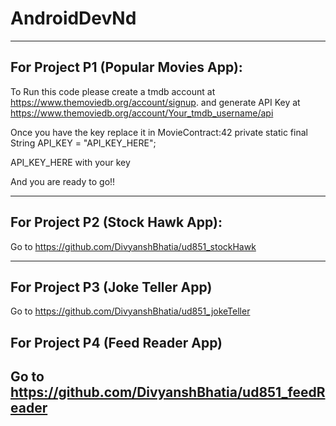 # AndroidDevNd

-----------------------------------------------------------------------------------------------------------------
## For Project P1 (Popular Movies App):
To Run this code please create a tmdb account at https://www.themoviedb.org/account/signup.
and generate API Key at https://www.themoviedb.org/account/Your_tmdb_username/api

Once you have the key replace it in MovieContract:42
private static final String API_KEY = "API_KEY_HERE";

API_KEY_HERE with your key

And you are ready to go!!

-----------------------------------------------------------------------------------------------------------------

## For Project P2 (Stock Hawk App):
Go to https://github.com/DivyanshBhatia/ud851_stockHawk

-----------------------------------------------------------------------------------------------------------------
## For Project P3 (Joke Teller App)
Go to https://github.com/DivyanshBhatia/ud851_jokeTeller

## For Project P4 (Feed Reader App)
Go to https://github.com/DivyanshBhatia/ud851_feedReader
-----------------------------------------------------------------------------------------------------------------
